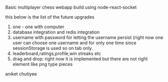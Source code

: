 Basic multiplayer chess webapp build using node-react-socket

this below is the list of the future upgrades 
1. one - one with computer
2. database integration and redis integration
3. username with password for letting the username persist (right now one user can choose one username and for only one time since sessionStorage is used so on tab only.
4. leaderboard,ratings,profile,win streaks etc
5. drag and drop: right now it is implemented but there are not right element like png type pieces

aniket chutiyee

